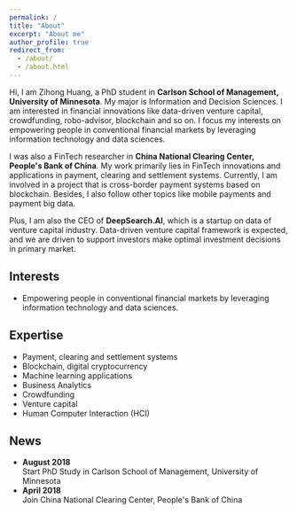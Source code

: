 ```yaml
---
permalink: /
title: "About"
excerpt: "About me"
author_profile: true
redirect_from: 
  - /about/
  - /about.html
---
```


Hi, I am Zihong Huang, a PhD student in **Carlson School of Management, University of Minnesota**. My major is Information and Decision Sciences. 
I am interested in financial innovations like data-driven venture capital, crowdfunding, robo-advisor, blockchain and so on. I focus my interests on 
empowering people in conventional financial markets by leveraging information technology and data sciences.<br>

I was also a FinTech researcher in **China National Clearing Center, People's Bank of China**. My work primarily lies in FinTech innovations and applications in
payment, clearing and settlement systems. Currently, I am involved in a project that is cross-border payment systems based on blockchain. 
Besides, I also follow other topics like mobile payments and payment big data.<br>

Plus, I am also the CEO of **DeepSearch.AI**, which is a startup on data of venture capital industry. Data-driven venture capital framework is expected,
and we are driven to support investors make optimal investment decisions in primary market.


## Interests
* Empowering people in conventional financial markets by leveraging information technology and data sciences.

## Expertise
* Payment, clearing and settlement systems
* Blockchain, digital cryptocurrency
* Machine learning applications
* Business Analytics
* Crowdfunding
* Venture capital
* Human Computer Interaction (HCI)

## News
* **August 2018** 
    <br> Start PhD Study in Carlson School of Management, University of Minnesota
* **April 2018** 
    <br> Join China National Clearing Center, People's Bank of China
  
  